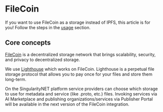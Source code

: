 # FileCoin

If you want to use FileCoin as a storage instead of IPFS, this article is for you! Follow the steps in the 
[usage](/docs/products/DecentralizedAIPlatform/DevelopersTutorials/OnboardingViaCLI/#using-filecoin) section.

## Core concepts

[FileCoin](https://filecoin.io/) is a decentralized storage network that brings scalability, security, and privacy 
to decentralized storage.

We use [Lighthouse](https://www.lighthouse.storage/) which works on FileCoin. Lighthouse is a perpetual file storage 
protocol that allows you to pay once for your files and store them long-term.

On the SingularityNET platform service providers can choose which storage to use for metadata and service 
(like .proto, etc.) files. Invoking services via AI Marketplace and publishing organizations/services via 
Publisher Portal will be available in the next version of the FileCoin integration. 
